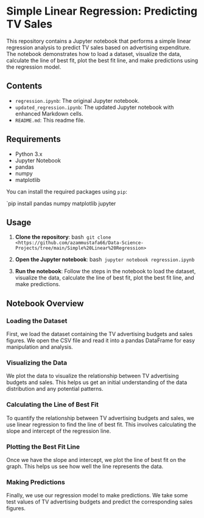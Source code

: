 
# Simple Linear Regression: Predicting TV Sales

This repository contains a Jupyter notebook that performs a simple linear regression analysis to predict TV sales based on advertising expenditure. The notebook demonstrates how to load a dataset, visualize the data, calculate the line of best fit, plot the best fit line, and make predictions using the regression model.

## Contents

- `regression.ipynb`: The original Jupyter notebook.
- `updated_regression.ipynb`: The updated Jupyter notebook with enhanced Markdown cells.
- `README.md`: This readme file.

## Requirements

- Python 3.x
- Jupyter Notebook
- pandas
- numpy
- matplotlib

You can install the required packages using `pip`:

`pip install pandas numpy matplotlib jupyter

## Usage

1. **Clone the repository**:
   bash`
   git clone <https://github.com/azammustafa66/Data-Science-Projects/tree/main/Simple%20Linear%20Regression>`

2. **Open the Jupyter notebook**:
   bash`
   jupyter notebook regression.ipynb`

3. **Run the notebook**:
   Follow the steps in the notebook to load the dataset, visualize the data, calculate the line of best fit, plot the best fit line, and make predictions.

## Notebook Overview

### Loading the Dataset

First, we load the dataset containing the TV advertising budgets and sales figures. We open the CSV file and read it into a pandas DataFrame for easy manipulation and analysis.

### Visualizing the Data

We plot the data to visualize the relationship between TV advertising budgets and sales. This helps us get an initial understanding of the data distribution and any potential patterns.

### Calculating the Line of Best Fit

To quantify the relationship between TV advertising budgets and sales, we use linear regression to find the line of best fit. This involves calculating the slope and intercept of the regression line.

### Plotting the Best Fit Line

Once we have the slope and intercept, we plot the line of best fit on the graph. This helps us see how well the line represents the data.

### Making Predictions

Finally, we use our regression model to make predictions. We take some test values of TV advertising budgets and predict the corresponding sales figures.